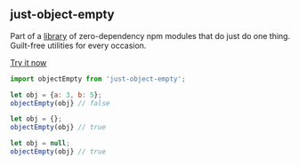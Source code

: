 ## just-object-empty

Part of a [library](../../../../) of zero-dependency npm modules that do just do one thing.  
Guilt-free utilities for every occasion.

[Try it now](http://anguscroll.com/just/just-object-empty)

```js
import objectEmpty from 'just-object-empty';

let obj = {a: 3, b: 5};
objectEmpty(obj} // false

let obj = {};
objectEmpty(obj} // true

let obj = null;
objectEmpty(obj} // true
```
